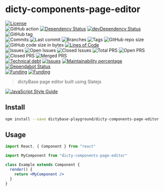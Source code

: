 # dicty-components-page-editor

[![License](https://img.shields.io/badge/License-BSD%202--Clause-blue.svg)](LICENSE)  
![GitHub action](https://github.com/dictybase-playground/dicty-components-page-editor/workflows/Node%20CI/badge.svg)
[![Dependency Status](https://david-dm.org/dictybase-playground/dicty-components-page-editor/develop.svg?style=flat-square)](https://david-dm.org/dictybase-playground/dicty-components-page-editor/develop)
[![devDependency Status](https://david-dm.org/dictybase-playground/dicty-components-page-editor/develop/dev-status.svg?style=flat-square)](https://david-dm.org/dictybase-playground/dicty-components-page-editor/develop?type=dev)
![GitHub tag](https://img.shields.io/github/v/tag/dictybase-playground/dicty-components-page-editor)  
![Commits](https://badgen.net/github/commits/dictybase-playground/dicty-components-page-editor/develop)
![Last commit](https://badgen.net/github/last-commit/dictybase-playground/dicty-components-page-editor/develop)
![Branches](https://badgen.net/github/branches/dictybase-playground/dicty-components-page-editor)
![Tags](https://badgen.net/github/tags/dictybase-playground/dicty-components-page-editor)
![GitHub repo size](https://img.shields.io/github/repo-size/dictybase-playground/dicty-components-page-editor?style=plastic)
![GitHub code size in bytes](https://img.shields.io/github/languages/code-size/dictybase-playground/dicty-components-page-editor?style=plastic)
[![Lines of Code](https://badgen.net/codeclimate/loc/dictybase-playground/dicty-components-page-editor)](https://codeclimate.com/github/dictybase-playground/dicty-components-page-editor/code)  
![Issues](https://badgen.net/github/issues/dictybase-playground/dicty-components-page-editor)
![Open Issues](https://badgen.net/github/open-issues/dictybase-playground/dicty-components-page-editor)
![Closed Issues](https://badgen.net/github/closed-issues/dictybase-playground/dicty-components-page-editor)
![Total PRS](https://badgen.net/github/prs/dictybase-playground/dicty-components-page-editor)
![Open PRS](https://badgen.net/github/open-prs/dictybase-playground/dicty-components-page-editor)
![Closed PRS](https://badgen.net/github/closed-prs/dictybase-playground/dicty-components-page-editor)
![Merged PRS](https://badgen.net/github/merged-prs/dictybase-playground/dicty-components-page-editor)  
[![Technical debt](https://badgen.net/codeclimate/tech-debt/dictybase-playground/dicty-components-page-editor)](https://codeclimate.com/github/dictybase-playground/dicty-components-page-editor/trends/technical_debt)
[![Issues](https://badgen.net/codeclimate/issues/dictybase-playground/dicty-components-page-editor)](https://codeclimate.com/github/dictybase-playground/dicty-components-page-editor/issues)
[![Maintainability percentage](https://badgen.net/codeclimate/maintainability-percentage/dictybase-playground/dicty-components-page-editor)](https://codeclimate.com/github/dictybase-playground/dicty-components-page-editor)
[![Dependabot Status](https://api.dependabot.com/badges/status?host=github&repo=dictybase-playground/dicty-components-page-editor)](https://dependabot.com)  
[![Funding](https://badgen.net/badge/NIGMS/Rex%20L%20Chisholm,dictyBase/yellow?list=|)](https://projectreporter.nih.gov/project_info_description.cfm?aid=9476993)
[![Funding](https://badgen.net/badge/NIGMS/Rex%20L%20Chisholm,DSC/yellow?list=|)](https://projectreporter.nih.gov/project_info_description.cfm?aid=9438930)

> dictyBase page editor built using Slatejs

[![JavaScript Style Guide](https://img.shields.io/badge/code_style-standard-brightgreen.svg)](https://standardjs.com)

## Install

```bash
npm install --save dictybase-playground/dicty-components-page-editor
```

## Usage

```jsx
import React, { Component } from "react"

import MyComponent from "dicty-components-page-editor"

class Example extends Component {
  render() {
    return <MyComponent />
  }
}
```
